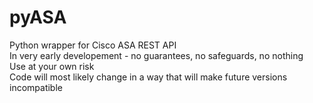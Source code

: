 # pyASA
Python wrapper for Cisco ASA REST API  
In very early developement - no guarantees, no safeguards, no nothing  
Use at your own risk  
Code will most likely change in a way that will make future versions incompatible  
